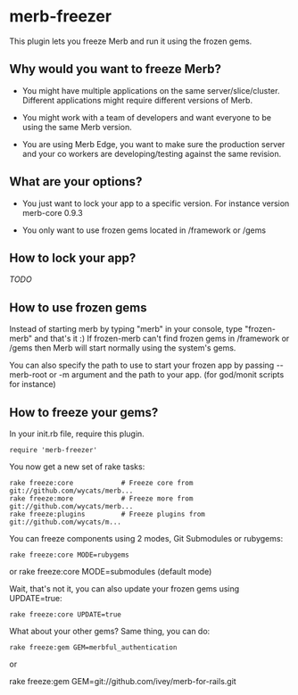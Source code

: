 merb-freezer
============

This plugin lets you freeze Merb and run it using the frozen gems. 

Why would you want to freeze Merb?
------------------------------------

* You might have multiple applications on the same server/slice/cluster. Different applications might require different versions of Merb. 

* You might work with a team of developers and want everyone to be using the same Merb version.

* You are using Merb Edge, you want to make sure the production server and your co workers are developing/testing against the same revision.


What are your options?
-----------------------

* You just want to lock your app to a specific version. For instance version merb-core 0.9.3

* You only want to use frozen gems located in /framework or /gems


How to lock your app?
---------------------

_TODO_

How to use frozen gems
----------------------

Instead of starting merb by typing "merb" in your console, type "frozen-merb" and that's it :)
If frozen-merb can't find frozen gems in /framework or /gems then Merb will start normally using the system's gems.

You can also specify the path to use to start your frozen app by passing --merb-root or -m argument and the path to your app. (for god/monit scripts for instance)


How to freeze your gems?
------------------------

In your init.rb file, require this plugin.

    require 'merb-freezer'

You now get a new set of rake tasks:

    rake freeze:core            # Freeze core from git://github.com/wycats/merb...
    rake freeze:more            # Freeze more from git://github.com/wycats/merb...
    rake freeze:plugins         # Freeze plugins from git://github.com/wycats/m...

You can freeze components using 2 modes, Git Submodules or rubygems:

    rake freeze:core MODE=rubygems
or
    rake freeze:core MODE=submodules  (default mode)
    
Wait, that's not it, you can also update your frozen gems using UPDATE=true:


    rake freeze:core UPDATE=true
    
What about your other gems? Same thing, you can do:

    rake freeze:gem GEM=merbful_authentication
    
or 

   rake freeze:gem GEM=git://github.com/ivey/merb-for-rails.git 